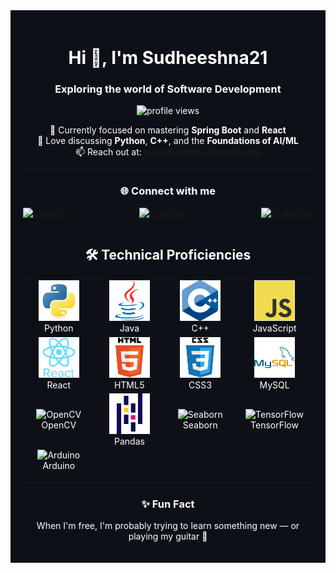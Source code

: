 <div align="center" style="background-color:#0d1117; color:white; padding: 20px;">
  
<h1>Hi 👋, I'm Sudheeshna21</h1>
<h3>Exploring the world of Software Development</h3>

<p>
  <img src="https://komarev.com/ghpvc/?username=sudheeshna21&label=Profile%20views&color=0e75b6&style=flat" alt="profile views" />
</p>

 🎯 Currently focused on mastering **Spring Boot** and **React**  
 🧠 Love discussing **Python**, **C++**, and the **Foundations of AI/ML**  
📫 Reach out at: **svsudheeshna@gmail.com**

---

<h3>🌐 Connect with me</h3>

<div align="center" style="display: flex; justify-content: space-between; align-items: center;">

  <a href="https://www.linkedin.com/in/susarla-sudheeshna/" target="_blank">
    <img src="https://cdn.jsdelivr.net/npm/simple-icons@v5/icons/linkedin.svg" alt="LinkedIn" height="50" width="50" />
  </a>

  <a href="https://leetcode.com/sudheeshna_susarla" target="_blank">
    <img src="https://raw.githubusercontent.com/rahuldkjain/github-profile-readme-generator/master/src/images/icons/Social/leet-code.svg" alt="LeetCode" height="50" width="50" />
  </a>

  <a href="https://www.codechef.com/users/sudheeshna2004" target="_blank">
    <img src="https://cdn.jsdelivr.net/npm/simple-icons@3.1.0/icons/codechef.svg" alt="CodeChef" height="50" width="50" />
  </a>

</div>

---

<h2 align="center">🛠️ Technical Proficiencies</h2>

<div align="center">
  <table>
    <tr>
      <td align="center" width="130">
        <img src="https://raw.githubusercontent.com/devicons/devicon/master/icons/python/python-original.svg" width="65" height="65" alt="Python" />
        <br />Python
      </td>
      <td align="center" width="130">
        <img src="https://raw.githubusercontent.com/devicons/devicon/master/icons/java/java-original.svg" width="65" height="65" alt="Java" />
        <br />Java
      </td>
      <td align="center" width="130">
        <img src="https://raw.githubusercontent.com/devicons/devicon/master/icons/cplusplus/cplusplus-original.svg" width="65" height="65" alt="C++" />
        <br />C++
      </td>
      <td align="center" width="130">
        <img src="https://raw.githubusercontent.com/devicons/devicon/master/icons/javascript/javascript-original.svg" width="65" height="65" alt="JavaScript" />
        <br />JavaScript
      </td>
    </tr>
    <tr>
      <td align="center" width="130">
        <img src="https://raw.githubusercontent.com/devicons/devicon/master/icons/react/react-original-wordmark.svg" width="65" height="65" alt="React" />
        <br />React
      </td>
      <td align="center" width="130">
        <img src="https://raw.githubusercontent.com/devicons/devicon/master/icons/html5/html5-original-wordmark.svg" width="65" height="65" alt="HTML5" />
        <br />HTML5
      </td>
      <td align="center" width="130">
        <img src="https://raw.githubusercontent.com/devicons/devicon/master/icons/css3/css3-original-wordmark.svg" width="65" height="65" alt="CSS3" />
        <br />CSS3
      </td>
      <td align="center" width="130">
        <img src="https://raw.githubusercontent.com/devicons/devicon/master/icons/mysql/mysql-original-wordmark.svg" width="65" height="65" alt="MySQL" />
        <br />MySQL
      </td>
    </tr>
    <tr>
      <td align="center" width="130">
        <img src="https://www.vectorlogo.zone/logos/opencv/opencv-icon.svg" width="65" height="65" alt="OpenCV" />
        <br />OpenCV
      </td>
      <td align="center" width="130">
        <img src="https://raw.githubusercontent.com/devicons/devicon/master/icons/pandas/pandas-original.svg" width="65" height="65" alt="Pandas" />
        <br />Pandas
      </td>
      <td align="center" width="130">
        <img src="https://seaborn.pydata.org/_images/logo-mark-lightbg.svg" width="65" height="65" alt="Seaborn" />
        <br />Seaborn
      </td>
      <td align="center" width="130">
        <img src="https://www.vectorlogo.zone/logos/tensorflow/tensorflow-icon.svg" width="65" height="65" alt="TensorFlow" />
        <br />TensorFlow
      </td>
    </tr>
    <tr>
      <td align="center" width="130">
        <img src="https://cdn.worldvectorlogo.com/logos/arduino-1.svg" width="65" height="65" alt="Arduino" />
        <br />Arduino
      </td>
    </tr>
  </table>
</div>

---

<h3 align="center">✨ Fun Fact</h3>
<p align="center">When I'm free, I'm probably trying to learn something new — or playing my guitar 🎸</p>

</div>

